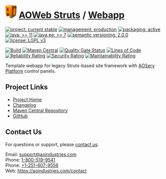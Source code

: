 # [<img src="ao-logo.png" alt="AO Logo" width="35" height="40">](https://github.com/aoindustries) [AOWeb Struts](https://github.com/aoindustries/aoweb-struts) / [Webapp](https://github.com/aoindustries/aoweb-struts-webapp)

[![project: current stable](https://aoindustries.com/ao-badges/project-current-stable.svg)](https://aoindustries.com/life-cycle#project-current-stable)
[![management: production](https://aoindustries.com/ao-badges/management-production.svg)](https://aoindustries.com/life-cycle#management-production)
[![packaging: active](https://aoindustries.com/ao-badges/packaging-active.svg)](https://aoindustries.com/life-cycle#packaging-active)  
[![java: &gt;= 11](https://aoindustries.com/ao-badges/java-11.svg)](https://docs.oracle.com/en/java/javase/11/docs/api/)
[![java ee: &gt;= 7](https://aoindustries.com/ao-badges/javaee-7.svg)](https://docs.oracle.com/javaee/7/api/)
[![semantic versioning: 2.0.0](https://aoindustries.com/ao-badges/semver-2.0.0.svg)](http://semver.org/spec/v2.0.0.html)
[![license: LGPL v3](https://aoindustries.com/ao-badges/license-lgpl-3.0.svg)](https://www.gnu.org/licenses/lgpl-3.0)

[![Build](https://github.com/aoindustries/aoweb-struts-webapp/workflows/Build/badge.svg?branch=master)](https://github.com/aoindustries/aoweb-struts-webapp/actions?query=workflow%3ABuild)
[![Maven Central](https://maven-badges.herokuapp.com/maven-central/com.aoindustries/aoweb-struts-webapp/badge.svg)](https://maven-badges.herokuapp.com/maven-central/com.aoindustries/aoweb-struts-webapp)
[![Quality Gate Status](https://sonarcloud.io/api/project_badges/measure?branch=master&project=com.aoapps.platform%3Aaoapps-brands-webapp&metric=alert_status)](https://sonarcloud.io/dashboard?branch=master&id=com.aoapps.platform%3Aaoapps-brands-webapp)
[![Lines of Code](https://sonarcloud.io/api/project_badges/measure?branch=master&project=com.aoapps.platform%3Aaoapps-brands-webapp&metric=ncloc)](https://sonarcloud.io/component_measures?branch=master&id=com.aoapps.platform%3Aaoapps-brands-webapp&metric=ncloc)  
[![Reliability Rating](https://sonarcloud.io/api/project_badges/measure?branch=master&project=com.aoapps.platform%3Aaoapps-brands-webapp&metric=reliability_rating)](https://sonarcloud.io/component_measures?branch=master&id=com.aoapps.platform%3Aaoapps-brands-webapp&metric=Reliability)
[![Security Rating](https://sonarcloud.io/api/project_badges/measure?branch=master&project=com.aoapps.platform%3Aaoapps-brands-webapp&metric=security_rating)](https://sonarcloud.io/component_measures?branch=master&id=com.aoapps.platform%3Aaoapps-brands-webapp&metric=Security)
[![Maintainability Rating](https://sonarcloud.io/api/project_badges/measure?branch=master&project=com.aoapps.platform%3Aaoapps-brands-webapp&metric=sqale_rating)](https://sonarcloud.io/component_measures?branch=master&id=com.aoapps.platform%3Aaoapps-brands-webapp&metric=Maintainability)

Template webapp for legacy Struts-based site framework with [AOServ Platform](https://aoindustries.com/aoserv/) control panels.

## Project Links
* [Project Home](https://aoindustries.com/aoweb-struts/webapp/)
* [Changelog](https://aoindustries.com/aoweb-struts/webapp/changelog)
* [Maven Central Repository](https://search.maven.org/artifact/com.aoindustries/aoweb-struts-webapp)
* [GitHub](https://github.com/aoindustries/aoweb-struts-webapp)

## Contact Us
For questions or support, please [contact us](https://aoindustries.com/contact):

Email: [support@aoindustries.com](mailto:support@aoindustries.com)  
Phone: [1-800-519-9541](tel:1-800-519-9541)  
Phone: [+1-251-607-9556](tel:+1-251-607-9556)  
Web: https://aoindustries.com/contact
